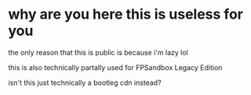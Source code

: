 # why are you here this is useless for you

the only reason that this is public is because i'm lazy lol

this is also technically partally used for FPSandbox Legacy Edition

isn't this just technically a bootleg cdn instead?
